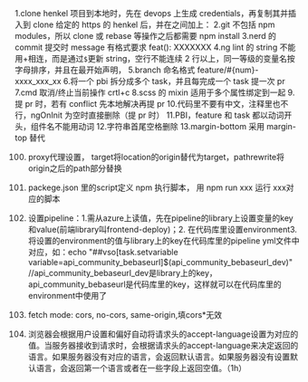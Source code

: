 1.clone henkel 项目到本地时，先在 devops 上生成 credentials，再复制其并插入到 clone 给定的 https 的 henkel 后，并在之间加上：
2.git 不包括 npm modules，所以 clone 或 rebase 等操作之后都需要 npm install
3.nerd 的 commit 提交时 message 有格式要求 feat(): XXXXXXX
4.ng lint 的 string 不能用+相连，而是通过`$`更新 string，空行不能连续 2 行以上，同一等级的变量名按字母排序，并且在最开始声明，
5.branch 命名格式 feature/#{num}-xxxx_xxx_xx 
6.将一个 pbi 拆分成多个 task，并且每完成一个 task 提一次 pr
7.cmd 取消/终止当前操作 crtl+c
8.scss 的 mixin 适用于多个属性绑定到一起 
9.提 pr 时，若有 conflict 先本地解决再提 pr 
10.代码里不要有中文，注释里也不行，ngOnInit 为空时直接删除（提 pr 时）
11.PBI，feature 和 task 都以动词开头，组件名不能用动词 
12.字符串首尾空格删除
13.margin-bottom 采用 margin-top 替代


100. proxy代理设置， target将location的origin替代为target，pathrewrite将origin之后的path部分替换
109. packege.json 里的script定义 npm 执行脚本， 用 npm run xxx 运行 xxx对应的脚本

110. 设置pipeline：1.需从azure上读值，先在pipeline的library上设置变量的key和value(前端library叫frontend-deploy)；2. 在代码库里设置environment3.将设置的environment的值与library上的key在代码库里的pipeline yml文件中对应，如：echo "##vso[task.setvariable variable=api_community_bebaseurl]$(api_community_bebaseurl_dev)" //api_community_bebaseurl_dev是library上的key，api_community_bebaseurl是代码库里的key，这样就可以在代码库里的environment中使用了
112. fetch mode: cors, no-cors, same-origin,填cors*无效
113. 浏览器会根据用户设置和偏好自动将请求头的accept-language设置为对应的值。当服务器接收到请求时，会根据请求头的accept-language来决定返回的语言。如果服务器没有对应的语言，会返回默认语言。如果服务器没有设置默认语言，会返回第一个语言或者在一些字段上返回空值。（1h）
